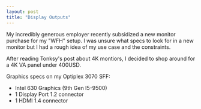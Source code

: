 ```yaml
---
layout: post
title: "Display Outputs" 
---
```


My incredibly generous employer recently subsidized a new monitor purchase for my "WFH" setup.
I was unsure what specs to look for in a new monitor but I had a rough idea of my use case and the 
constraints. 
 
After reading Tonksy's post about 4K montiors, I decided to shop around for a 4K VA panel under 400USD.


Graphics specs on my Optiplex 3070 SFF: 

- Intel 630 Graphics (9th Gen I5-9500) 
- 1 Display Port 1.2 connector 
- 1 HDMI 1.4 connector

